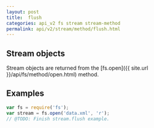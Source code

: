 ```yaml
---
layout: post
title:  flush
categories: api_v2 fs stream stream-method
permalink: api/v2/stream/method/flush.html
---
```


## Stream objects

Stream objects are returned from the [fs.open]({{ site.url }}/api/fs/method/open.html) method.

## Examples

```javascript
var fs = require('fs');
var stream = fs.open('data.xml', 'r');
// @TODO: Finish stream.flush example.
```








